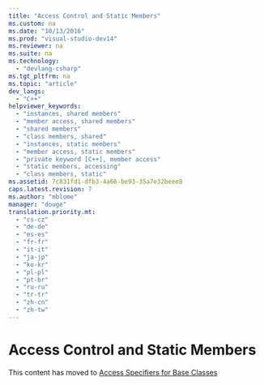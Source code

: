 ```yaml
---
title: "Access Control and Static Members"
ms.custom: na
ms.date: "10/13/2016"
ms.prod: "visual-studio-dev14"
ms.reviewer: na
ms.suite: na
ms.technology: 
  - "devlang-csharp"
ms.tgt_pltfrm: na
ms.topic: "article"
dev_langs: 
  - "C++"
helpviewer_keywords: 
  - "instances, shared members"
  - "member access, shared members"
  - "shared members"
  - "class members, shared"
  - "instances, static members"
  - "member access, static members"
  - "private keyword [C++], member access"
  - "static members, accessing"
  - "class members, static"
ms.assetid: 7c831fd1-dfb3-4a66-be93-35a7e32beee8
caps.latest.revision: 7
ms.author: "mblome"
manager: "douge"
translation.priority.mt: 
  - "cs-cz"
  - "de-de"
  - "es-es"
  - "fr-fr"
  - "it-it"
  - "ja-jp"
  - "ko-kr"
  - "pl-pl"
  - "pt-br"
  - "ru-ru"
  - "tr-tr"
  - "zh-cn"
  - "zh-tw"
---
```

# Access Control and Static Members
This content has moved to  [Access Specifiers for Base Classes](../misc/access-specifiers-for-base-classes.md)
